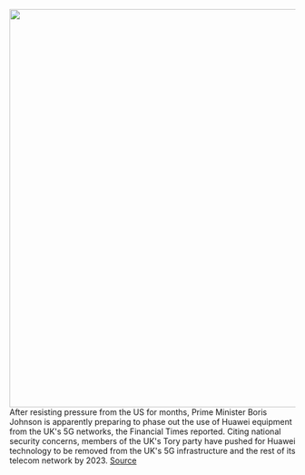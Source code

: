<img src='https://cdn.vox-cdn.com/thumbor/JpH9Sge6Dv8N-V5xwHr2xFiYoJY=/0x0:2040x1360/1200x800/filters:focal(857x517:1183x843)/cdn.vox-cdn.com/uploads/chorus_image/image/66835971/acastro_190521_1777_huawei_0004.0.0.jpg' width='700px' /><br/>
After resisting pressure from the US for months, Prime Minister Boris Johnson is apparently preparing to phase out the use of Huawei equipment from the UK's 5G networks, the Financial Times reported. Citing national security concerns, members of the UK's Tory party have pushed for Huawei technology to be removed from the UK's 5G infrastructure and the rest of its telecom network by 2023.
<a href='https://www.theverge.com/2020/5/23/21268397/uk-phase-out-huawei-boris-johnson-trump-5g'> Source <a/>